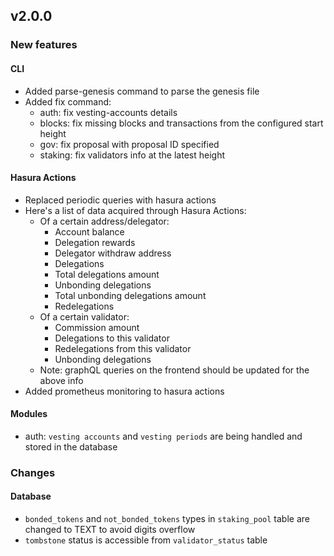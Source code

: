 ## v2.0.0



### New features
#### CLI
- Added parse-genesis command to parse the genesis file
- Added fix command:
  - auth: fix vesting-accounts details
  - blocks: fix missing blocks and transactions from the configured start height
  - gov: fix proposal with proposal ID specified  
  - staking: fix validators info at the latest height  

#### Hasura Actions
- Replaced periodic queries with hasura actions 
- Here's a list of data acquired through Hasura Actions:
  - Of a certain address/delegator:
    - Account balance
    - Delegation rewards
    - Delegator withdraw address
    - Delegations
    - Total delegations amount
    - Unbonding delegations
    - Total unbonding delegations amount
    - Redelegations
  - Of a certain validator:
    - Commission amount
    - Delegations to this validator
    - Redelegations from this validator
    - Unbonding delegations
  - Note: graphQL queries on the frontend should be updated for the above info
- Added prometheus monitoring to hasura actions


#### Modules
- auth: `vesting accounts` and `vesting periods` are being handled and stored in the database 


### Changes 

#### Database
- `bonded_tokens` and `not_bonded_tokens` types in `staking_pool` table are changed to TEXT to avoid digits overflow
- `tombstone` status is accessible from `validator_status` table
